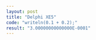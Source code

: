 ```yaml
---
layout: post
title: "Delphi XE5"
code: "writeln(0.1 + 0.2);"
result: "3.00000000000000E-0001"
---
```

